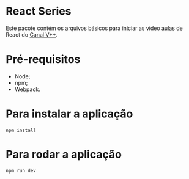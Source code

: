 # React Series
Este pacote contém os arquivos básicos para iniciar as vídeo aulas
de React do [Canal V++](https://youtube.com/user/VPlusPlus).

# Pré-requisitos
* Node;
* npm;
* Webpack.

# Para instalar a aplicação
`npm install`

# Para rodar a aplicação
`npm run dev`

